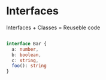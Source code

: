 # Interfaces

Interfaces + Classes = Reuseble code


```typescript

interface Bar {
  a: number,
  b: boolean,
  c: string,
  foo(): string
}
```
